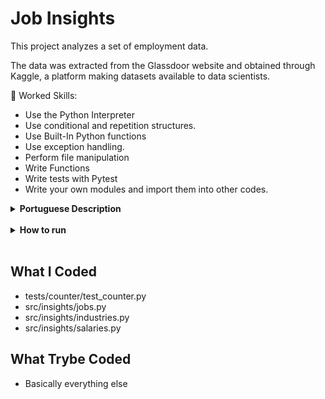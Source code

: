 # Job Insights

This project analyzes a set of employment data.

The data was extracted from the Glassdoor website and obtained through Kaggle, a platform making datasets available to data scientists.

🚵 Worked Skills:

- Use the Python Interpreter
- Use conditional and repetition structures.
- Use Built-In Python functions
- Use exception handling.
- Perform file manipulation
- Write Functions
- Write tests with Pytest
- Write your own modules and import them into other codes.

<details>
    <summary><strong>Portuguese Description</strong></summary></br>

    Esse projeto faz análises a partir de um conjunto de dados sobre empregos.

    Os dados foram extraídos do site Glassdoor e obtidos através do Kaggle, uma plataforma disponiblizando conjuntos de dados para cientistas de dados.

    🚵 Habilidades a serem trabalhadas:

    - Utilizar o terminal interativo do Python.
    - Utilizar estruturas condicionais e de repetição.
    - Utilizar funções built-in do Python.
    - Utilizar tratamento de exceções.
    - Realizar a manipulação de arquivos.
    - Escrever funções.
    - Escrever testes com Pytest.
    - Escrever seus próprios módulos e importá-los em outros códigos.
</details>

<br>

<details>
    <summary><strong>How to run</strong></summary></br>

    1. Clone this repository with:

        - `git clone git@github.com:NyPadilha/job-insights.git`
        - `cd  job-insights`

    Using Venv:

        1. Create the Virtual Environment:

            - `python3 -m venv .venv && source .venv/bin/activate`

        ?. Install the dependencies:

            - `python3 -m pip install -r dev-requirements.txt`

    Without Venv:

        1. Install dependencies with:

            - `python3 -m pip install -r dev-requirements.txt`

    Test:

        `python3 -m pytest`
</details>

<br>

## What I Coded

- tests/counter/test_counter.py
- src/insights/jobs.py
- src/insights/industries.py
- src/insights/salaries.py

## What Trybe Coded

- Basically everything else